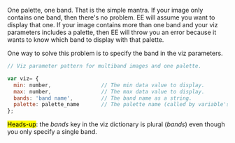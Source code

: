 One palette, one band. That is the simple mantra. If your image only contains one band, then there's no problem. EE will assume you want to display that one. If your image contains more than one band and your viz parameters includes a palette, then EE will throw you an error because it wants to know which band to display with that palette.

One way to solve this problem is to specify the band in the viz parameters.

```js
// Viz parameter pattern for multiband images and one palette.

var viz= {
  min: number,                // The min data value to display.
  max: number,                // The max data value to display.
  bands: 'band name',         // The band name as a string.
  palette: palette_name       // The palette name (called by variable's name)  
};

```

<mark>Heads-up</mark>: the _bands_ key in the viz dictionary is plural (_bands_) even though you only specify a single band.      

